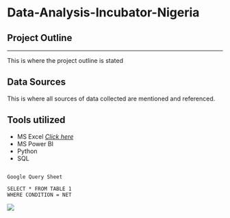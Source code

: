 # Data-Analysis-Incubator-Nigeria

## Project Outline
---
This is where the project outline is stated

## Data Sources
This is where all sources of data collected are mentioned and referenced.

## Tools utilized
- MS Excel *[Click here](https://www.microsoft.com)*
- MS Power BI
- Python
- SQL

```

Google Query Sheet

SELECT * FROM TABLE 1
WHERE CONDITION = NET

```

![](DSC_1166.JPG)

